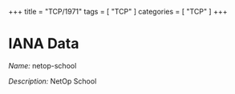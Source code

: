 +++
title = "TCP/1971"
tags = [ "TCP" ]
categories = [ "TCP" ]
+++

# IANA Data

_Name:_ netop-school

_Description:_ NetOp School

